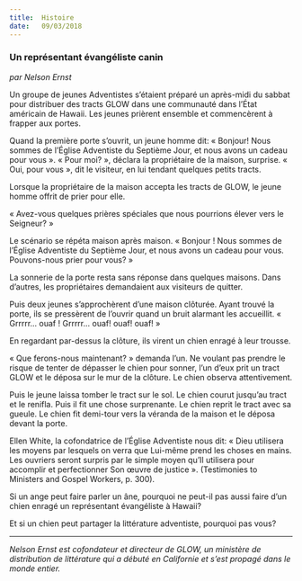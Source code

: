 ```yaml
---
title:  Histoire
date:   09/03/2018
---
```


### Un représentant évangéliste canin

_par Nelson Ernst_

Un groupe de jeunes Adventistes s’étaient préparé un après-midi du sabbat pour distribuer des tracts GLOW dans une communauté dans l’État américain de Hawaii. Les jeunes prièrent ensemble et commencèrent à frapper aux portes. 

Quand la première porte s’ouvrit, un jeune homme dit: « Bonjour! Nous sommes de l’Église Adventiste du Septième Jour, et nous avons un cadeau pour vous ». « Pour moi? », déclara la propriétaire de la maison, surprise. « Oui, pour vous », dit le visiteur, en lui tendant quelques petits tracts. 

Lorsque la propriétaire de la maison accepta les tracts de GLOW, le jeune homme offrit de prier pour elle. 

« Avez-vous quelques prières spéciales que nous pourrions élever vers le Seigneur? »

Le scénario se répéta maison après maison. « Bonjour ! Nous sommes de l’Église Adventiste du Septième Jour, et nous avons un cadeau pour vous. Pouvons-nous prier pour vous? »

La sonnerie de la porte resta sans réponse dans quelques maisons. Dans d’autres, les propriétaires demandaient aux visiteurs de quitter.

Puis deux jeunes s’approchèrent d’une maison clôturée. Ayant trouvé la porte, ils se pressèrent de l’ouvrir quand un bruit alarmant les accueillit. « Grrrrr... ouaf ! Grrrrr... ouaf! ouaf! ouaf! » 

En regardant par-dessus la clôture, ils virent un chien enragé à leur trousse.

« Que ferons-nous maintenant? » demanda l’un. Ne voulant pas prendre le risque de tenter de dépasser le chien pour sonner, l’un d’eux prit un tract GLOW et le déposa sur le mur de la clôture. Le chien observa attentivement. 

Puis le jeune laissa tomber le tract sur le sol. Le chien courut jusqu’au tract et le renifla. Puis il fit une chose surprenante. Le chien reprit le tract avec sa gueule. Le chien fit demi-tour vers la véranda de la maison et le déposa devant la porte. 

Ellen White, la cofondatrice de l’Église Adventiste nous dit: « Dieu utilisera les moyens par lesquels on verra que Lui-même prend les choses en mains. Les ouvriers seront surpris par le simple moyen qu’Il utilisera pour accomplir et perfectionner Son œuvre de justice ». (Testimonies to Ministers and Gospel Workers, p. 300). 

Si un ange peut faire parler un âne, pourquoi ne peut-il pas aussi faire d’un chien enragé un représentant évangéliste à Hawaii? 

Et si un chien peut partager la littérature adventiste, pourquoi pas vous? 

---

_Nelson Ernst est cofondateur et directeur de GLOW, un ministère de distribution de littérature qui a débuté en Californie et s’est propagé dans le monde entier._
